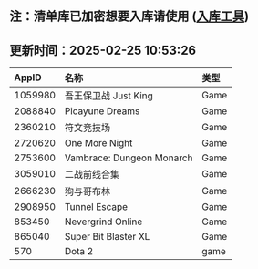 ## 注：清单库已加密想要入库请使用 ([入库工具](https://github.com/BlankTMing/ManifestAutoUpdate/releases))

## 更新时间：2025-02-25 10:53:26
| AppID | 名称 | 类型  |
| :-------------------- | :----------------------------- | :----------- |
| 1059980 | 吾王保卫战 Just King| Game |
| 2088840 | Picayune Dreams| Game |
| 2360210 | 符文竞技场| Game |
| 2720620 | One More Night| Game |
| 2753600 | Vambrace: Dungeon Monarch| Game |
| 3059010 | 二战前线合集| Game |
| 2666230 | 狗与哥布林| Game |
| 2908950 | Tunnel Escape| Game |
| 853450 | Nevergrind Online| Game |
| 865040 | Super Bit Blaster XL| Game |
| 570 | Dota 2| game |
